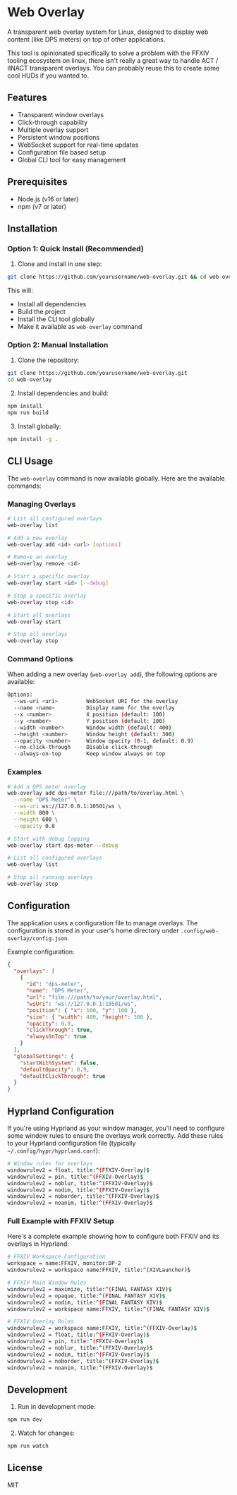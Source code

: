 # Web Overlay

A transparent web overlay system for Linux, designed to display web content (like DPS meters) on top of other applications.

This tool is opinionated specifically to solve a problem with the FFXIV tooling ecosystem on linux, there isn't really a great way to handle ACT / IINACT transparent overlays. You can probably reuse this to create some cool HUDs if you wanted to. 

## Features

- Transparent window overlays
- Click-through capability
- Multiple overlay support
- Persistent window positions
- WebSocket support for real-time updates
- Configuration file based setup
- Global CLI tool for easy management

## Prerequisites

- Node.js (v16 or later)
- npm (v7 or later)

## Installation

### Option 1: Quick Install (Recommended)

1. Clone and install in one step:
```bash
git clone https://github.com/yourusername/web-overlay.git && cd web-overlay && ./install.sh
```

This will:
- Install all dependencies
- Build the project
- Install the CLI tool globally
- Make it available as `web-overlay` command

### Option 2: Manual Installation

1. Clone the repository:
```bash
git clone https://github.com/yourusername/web-overlay.git
cd web-overlay
```

2. Install dependencies and build:
```bash
npm install
npm run build
```

3. Install globally:
```bash
npm install -g .
```

## CLI Usage

The `web-overlay` command is now available globally. Here are the available commands:

### Managing Overlays

```bash
# List all configured overlays
web-overlay list

# Add a new overlay
web-overlay add <id> <url> [options]

# Remove an overlay
web-overlay remove <id>

# Start a specific overlay
web-overlay start <id> [--debug]

# Stop a specific overlay
web-overlay stop <id>

# Start all overlays
web-overlay start

# Stop all overlays
web-overlay stop
```

### Command Options

When adding a new overlay (`web-overlay add`), the following options are available:

```bash
Options:
  --ws-uri <uri>         WebSocket URI for the overlay
  --name <name>          Display name for the overlay
  --x <number>           X position (default: 100)
  --y <number>           Y position (default: 100)
  --width <number>       Window width (default: 400)
  --height <number>      Window height (default: 300)
  --opacity <number>     Window opacity (0-1, default: 0.9)
  --no-click-through     Disable click-through
  --always-on-top        Keep window always on top
```

### Examples

```bash
# Add a DPS meter overlay
web-overlay add dps-meter file:///path/to/overlay.html \
  --name "DPS Meter" \
  --ws-uri ws://127.0.0.1:10501/ws \
  --width 800 \
  --height 600 \
  --opacity 0.8

# Start with debug logging
web-overlay start dps-meter --debug

# List all configured overlays
web-overlay list

# Stop all running overlays
web-overlay stop
```

## Configuration

The application uses a configuration file to manage overlays. The configuration is stored in your user's home directory under `.config/web-overlay/config.json`.

Example configuration:
```json
{
  "overlays": [
    {
      "id": "dps-meter",
      "name": "DPS Meter",
      "url": "file:///path/to/your/overlay.html",
      "wsUri": "ws://127.0.0.1:10501/ws",
      "position": { "x": 100, "y": 100 },
      "size": { "width": 400, "height": 300 },
      "opacity": 0.9,
      "clickThrough": true,
      "alwaysOnTop": true
    }
  ],
  "globalSettings": {
    "startWithSystem": false,
    "defaultOpacity": 0.9,
    "defaultClickThrough": true
  }
}
```

## Hyprland Configuration

If you're using Hyprland as your window manager, you'll need to configure some window rules to ensure the overlays work correctly. Add these rules to your Hyprland configuration file (typically `~/.config/hypr/hyprland.conf`):

```bash
# Window rules for overlays
windowrulev2 = float, title:^(FFXIV-Overlay)$
windowrulev2 = pin, title:^(FFXIV-Overlay)$
windowrulev2 = noblur, title:^(FFXIV-Overlay)$
windowrulev2 = nodim, title:^(FFXIV-Overlay)$
windowrulev2 = noborder, title:^(FFXIV-Overlay)$
windowrulev2 = noanim, title:^(FFXIV-Overlay)$
```

### Full Example with FFXIV Setup
Here's a complete example showing how to configure both FFXIV and its overlays in Hyprland:

```bash
# FFXIV Workspace Configuration
workspace = name:FFXIV, monitor:DP-2
windowrulev2 = workspace name:FFXIV, title:^(XIVLauncher)$

# FFXIV Main Window Rules
windowrulev2 = maximize, title:^(FINAL FANTASY XIV)$
windowrulev2 = opaque, title:^(FINAL FANTASY XIV)$
windowrulev2 = nodim, title:^(FINAL FANTASY XIV)$
windowrulev2 = workspace name:FFXIV, title:^(FINAL FANTASY XIV)$

# FFXIV Overlay Rules
windowrulev2 = workspace name:FFXIV, title:^(FFXIV-Overlay)$
windowrulev2 = float, title:^(FFXIV-Overlay)$
windowrulev2 = pin, title:^(FFXIV-Overlay)$
windowrulev2 = noblur, title:^(FFXIV-Overlay)$
windowrulev2 = nodim, title:^(FFXIV-Overlay)$
windowrulev2 = noborder, title:^(FFXIV-Overlay)$
windowrulev2 = noanim, title:^(FFXIV-Overlay)$
```

## Development

1. Run in development mode:
```bash
npm run dev
```

2. Watch for changes:
```bash
npm run watch
```

## License

MIT 